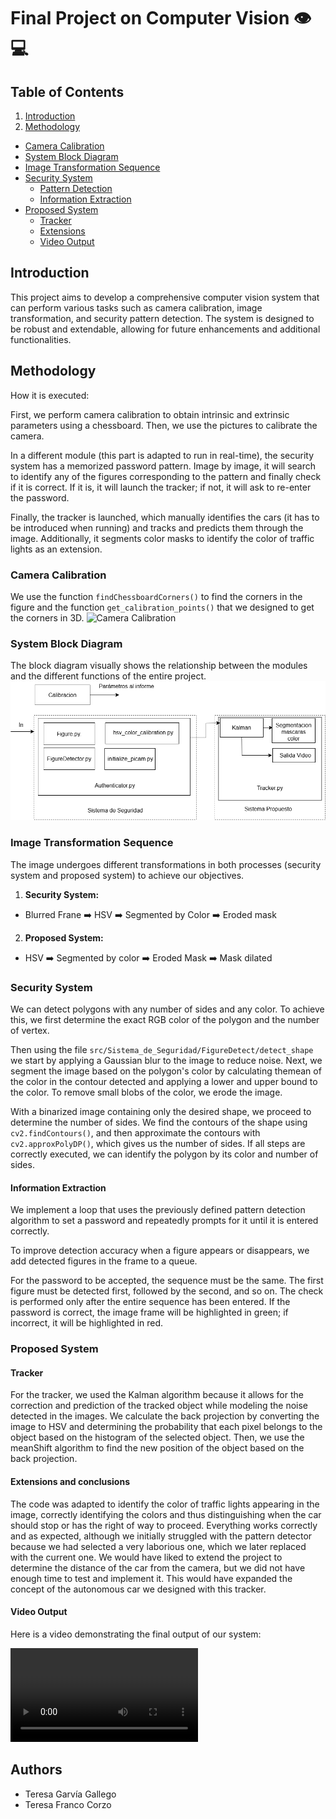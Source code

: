 <h1>Final Project on Computer Vision 👁️💻</h1>

## Table of Contents
1. [Introduction](#introduction)
2. [Methodology](#methodology)
  - [Camera Calibration](#camera-calibration)
  - [System Block Diagram](#system-block-diagram)
  - [Image Transformation Sequence](#image-transformation-sequence)
  - [Security System](#security-system)
    - [Pattern Detection](#pattern-detection)
    - [Information Extraction](#information-extraction)
  - [Proposed System](#proposed-system)
    - [Tracker](#tracker)
    - [Extensions](#extensions)
    - [Video Output](#video-output)

## Introduction
This project aims to develop a comprehensive computer vision system that can perform various tasks such as camera calibration, image transformation, and security pattern detection. The system is designed to be robust and extendable, allowing for future enhancements and additional functionalities.

## Methodology
How it is executed:

First, we perform camera calibration to obtain intrinsic and extrinsic parameters using a chessboard. Then, we use the pictures to calibrate the camera. 

In a different module (this part is adapted to run in real-time), the security system has a memorized password pattern. Image by image, it will search to identify any of the figures corresponding to the pattern and finally check if it is correct. If it is, it will launch the tracker; if not, it will ask to re-enter the password.

Finally, the tracker is launched, which manually identifies the cars (it has to be introduced when running) and tracks and predicts them through the image. Additionally, it segments color masks to identify the color of traffic lights as an extension.

### Camera Calibration
We use the function `findChessboardCorners()` to find the corners in the figure and the function `get_calibration_points()` that we designed to get the corners in 3D.
![Camera Calibration](./Lab_Project/src/Calibration/Images_calibration/Output.jpg)

### System Block Diagram
The block diagram visually shows the relationship between the modules and the different functions of the entire project.
![Camera Calibration](./Lab_Project/DiagramaBloquesVision.drawio.png)

### Image Transformation Sequence

The image undergoes different transformations in both processes (security system and proposed system) to achieve our objectives.

1. **Security System:**
  - Blurred Frane ➡️ HSV ➡️ Segmented by Color ➡️ Eroded mask

2. **Proposed System:**
  - HSV ➡️ Segmented by color ➡️ Eroded Mask ➡️ Mask dilated 

### Security System
We can detect polygons with any number of sides and any color. To achieve this, we first determine the exact RGB color of the polygon and the number of vertex.

Then using the file `src/Sistema_de_Seguridad/FigureDetect/detect_shape` we start by applying a Gaussian blur to the image to reduce noise. Next, we segment the image based on the polygon's color by calculating themean of the color in the contour detected and applying a lower and upper bound to the color. To remove small blobs of the color, we erode the image.

With a binarized image containing only the desired shape, we proceed to determine the number of sides. We find the contours of the shape using `cv2.findContours()`, and then approximate the contours with `cv2.approxPolyDP()`, which gives us the number of sides. If all steps are correctly executed, we can identify the polygon by its color and number of sides.

#### Information Extraction
We implement a loop that uses the previously defined pattern detection algorithm to set a password and repeatedly prompts for it until it is entered correctly.

To improve detection accuracy when a figure appears or disappears, we add detected figures in the frame to a queue. 

For the password to be accepted, the sequence must be the same. The first figure must be detected first, followed by the second, and so on. The check is performed only after the entire sequence has been entered. If the password is correct, the image frame will be highlighted in green; if incorrect, it will be highlighted in red.

### Proposed System
#### Tracker
For the tracker, we used the Kalman algorithm because it allows for the correction and prediction of the tracked object while modeling the noise detected in the images. We calculate the back projection by converting the image to HSV and determining the probability that each pixel belongs to the object based on the histogram of the selected object. Then, we use the meanShift algorithm to find the new position of the object based on the back projection.

#### Extensions and conclusions
The code was adapted to identify the color of traffic lights appearing in the image, correctly identifying the colors and thus distinguishing when the car should stop or has the right of way to proceed. Everything works correctly and as expected, although we initially struggled with the pattern detector because we had selected a very laborious one, which we later replaced with the current one. We would have liked to extend the project to determine the distance of the car from the camera, but we did not have enough time to test and implement it. This would have expanded the concept of the autonomous car we designed with this tracker.

#### Video Output
Here is a video demonstrating the final output of our system:

![Final Output Video](src/Output/final_output.mp4)

## Authors
- Teresa Garvía Gallego
- Teresa Franco Corzo




